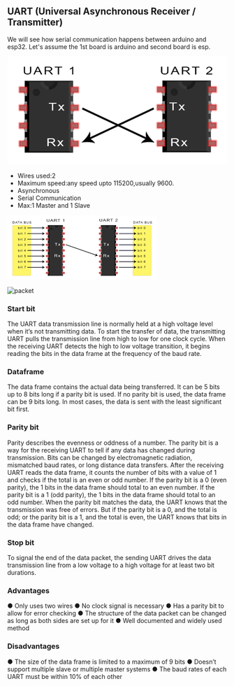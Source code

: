 ## UART (Universal Asynchronous Receiver / Transmitter)

We will see how serial communication happens between arduino and esp32.
Let's assume the 1st board is arduino and second board is esp.

![uart](https://github.com/sharvaree1921/Tinkering-Bootcamp/blob/master/UART.png)

- Wires used:2
- Maximum speed:any speed upto 115200,usually 9600.
- Asynchronous
- Serial Communication
- Max:1 Master and 1 Slave

![uart1](https://github.com/sharvaree1921/Tinkering-Bootcamp/blob/master/uart1.png)

![packet](https://github.com/sharvaree1921/Tinkering-Bootcamp)

### Start bit
The UART data transmission line is normally held at a high voltage level when it’s not transmitting
data. To start the transfer of data, the transmitting UART pulls the transmission line from high to
low for one clock cycle. When the receiving UART detects the high to low voltage transition, it
begins reading the bits in the data frame at the frequency of the baud rate.
### Dataframe
The data frame contains the actual data being transferred. It can be 5 bits up to 8 bits long if a
parity bit is used. If no parity bit is used, the data frame can be 9 bits long. In most cases, the data
is sent with the least significant bit first.
### Parity bit
Parity describes the evenness or oddness of a number. The parity bit is a way for the receiving
UART to tell if any data has changed during transmission. Bits can be changed by electromagnetic
radiation, mismatched baud rates, or long distance data transfers. After the receiving UART reads
the data frame, it counts the number of bits with a value of 1 and checks if the total is an even or
odd number. If the parity bit is a 0 (even parity), the 1 bits in the data frame should total to an even
number. If the parity bit is a 1 (odd parity), the 1 bits in the data frame should total to an odd
number. When the parity bit matches the data, the UART knows that the transmission was free of
errors. But if the parity bit is a 0, and the total is odd; or the parity bit is a 1, and the total is even,
the UART knows that bits in the data frame have changed.
### Stop bit
To signal the end of the data packet, the sending UART drives the data transmission line from a
low voltage to a high voltage for at least two bit durations.

### Advantages
● Only uses two wires
● No clock signal is necessary
● Has a parity bit to allow for error checking
● The structure of the data packet can be changed as long as both sides are set up for it
● Well documented and widely used method

### Disadvantages
● The size of the data frame is limited to a maximum of 9 bits
● Doesn’t support multiple slave or multiple master systems
● The baud rates of each UART must be within 10% of each other

